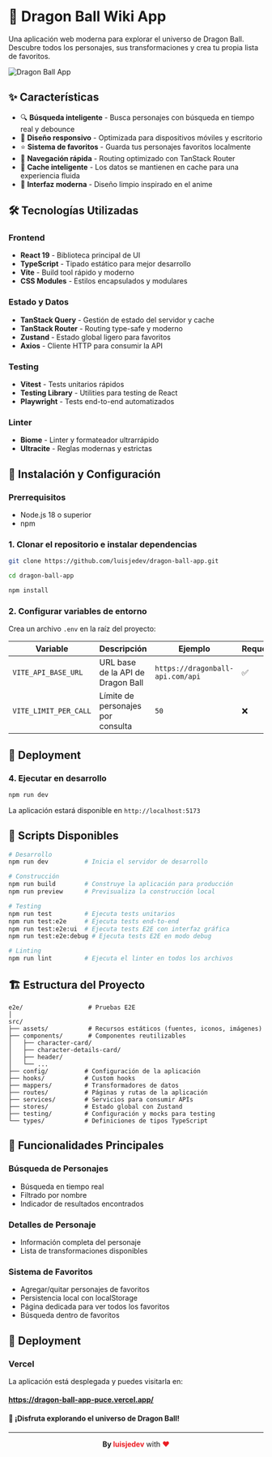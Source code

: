 # 🐉 Dragon Ball Wiki App

Una aplicación web moderna para explorar el universo de Dragon Ball. Descubre todos los personajes, sus transformaciones y crea tu propia lista de favoritos.

![Dragon Ball App](https://dragon-ball-app-puce.vercel.app/logo.webp)

## ✨ Características

- 🔍 **Búsqueda inteligente** - Busca personajes con búsqueda en tiempo real y debounce
- 📱 **Diseño responsivo** - Optimizada para dispositivos móviles y escritorio
- ⭐ **Sistema de favoritos** - Guarda tus personajes favoritos localmente
- 🚀 **Navegación rápida** - Routing optimizado con TanStack Router
- 💾 **Cache inteligente** - Los datos se mantienen en cache para una experiencia fluida
- 🎨 **Interfaz moderna** - Diseño limpio inspirado en el anime

## 🛠️ Tecnologías Utilizadas

### Frontend

- **React 19** - Biblioteca principal de UI
- **TypeScript** - Tipado estático para mejor desarrollo
- **Vite** - Build tool rápido y moderno
- **CSS Modules** - Estilos encapsulados y modulares

### Estado y Datos

- **TanStack Query** - Gestión de estado del servidor y cache
- **TanStack Router** - Routing type-safe y moderno
- **Zustand** - Estado global ligero para favoritos
- **Axios** - Cliente HTTP para consumir la API

### Testing

- **Vitest** - Tests unitarios rápidos
- **Testing Library** - Utilities para testing de React
- **Playwright** - Tests end-to-end automatizados

### Linter

- **Biome** - Linter y formateador ultrarrápido
- **Ultracite** - Reglas modernas y estrictas

## 🚀 Instalación y Configuración

### Prerrequisitos

- Node.js 18 o superior
- npm

### 1. Clonar el repositorio e instalar dependencias

```bash
git clone https://github.com/luisjedev/dragon-ball-app.git

cd dragon-ball-app

npm install
```

### 2. Configurar variables de entorno

Crea un archivo `.env` en la raíz del proyecto:

| Variable              | Descripción                       | Ejemplo                          | Requerida |
| --------------------- | --------------------------------- | -------------------------------- | --------- |
| `VITE_API_BASE_URL`   | URL base de la API de Dragon Ball | `https://dragonball-api.com/api` | ✅        |
| `VITE_LIMIT_PER_CALL` | Límite de personajes por consulta | `50`                             | ❌        |

## 🚀 Deployment

### 4. Ejecutar en desarrollo

```bash
npm run dev
```

La aplicación estará disponible en `http://localhost:5173`

## 📝 Scripts Disponibles

```bash
# Desarrollo
npm run dev          # Inicia el servidor de desarrollo

# Construcción
npm run build        # Construye la aplicación para producción
npm run preview      # Previsualiza la construcción local

# Testing
npm run test         # Ejecuta tests unitarios
npm run test:e2e     # Ejecuta tests end-to-end
npm run test:e2e:ui  # Ejecuta tests E2E con interfaz gráfica
npm run test:e2e:debug # Ejecuta tests E2E en modo debug

# Linting
npm run lint         # Ejecuta el linter en todos los archivos
```

## 🏗️ Estructura del Proyecto

```
e2e/                  # Pruebas E2E
│
src/
├── assets/           # Recursos estáticos (fuentes, iconos, imágenes)
├── components/       # Componentes reutilizables
│   ├── character-card/
│   ├── character-details-card/
│   ├── header/
│   └── ...
├── config/          # Configuración de la aplicación
├── hooks/           # Custom hooks
├── mappers/         # Transformadores de datos
├── routes/          # Páginas y rutas de la aplicación
├── services/        # Servicios para consumir APIs
├── stores/          # Estado global con Zustand
├── testing/         # Configuración y mocks para testing
└── types/           # Definiciones de tipos TypeScript
```

## 🎯 Funcionalidades Principales

### Búsqueda de Personajes

- Búsqueda en tiempo real
- Filtrado por nombre
- Indicador de resultados encontrados

### Detalles de Personaje

- Información completa del personaje
- Lista de transformaciones disponibles

### Sistema de Favoritos

- Agregar/quitar personajes de favoritos
- Persistencia local con localStorage
- Página dedicada para ver todos los favoritos
- Búsqueda dentro de favoritos

## 🚀 Deployment

### Vercel

La aplicación está desplegada y puedes visitarla en:

#### https://dragon-ball-app-puce.vercel.app/

#### 🐉 ¡Disfruta explorando el universo de Dragon Ball!

---

<p align="center">
  <b>By <a href="https://github.com/luisjedev" target="_blank" style="color: #ec1d24; text-decoration: none;">luisjedev</a></b> with <span style="color: #ec1d24;">❤️</span>
</p>
